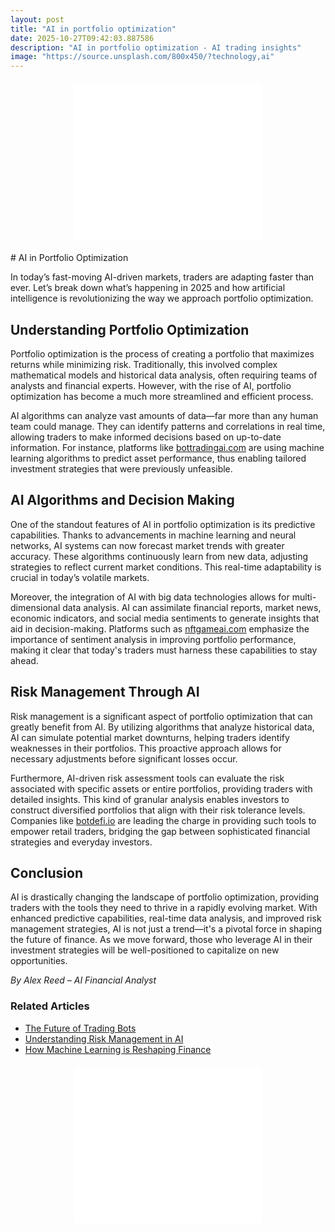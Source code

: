 ```yaml
---
layout: post
title: "AI in portfolio optimization"
date: 2025-10-27T09:42:03.887586
description: "AI in portfolio optimization - AI trading insights"
image: "https://source.unsplash.com/800x450/?technology,ai"
---
```

<!-- Ad -->
<div class="ad-banner" style="text-align:center;margin:20px auto;">
  <script async="async" data-cfasync="false"
    src="//pl27891709.effectivegatecpm.com/4955a0184593e15cf0c89752f04aab3a/invoke.js">
  </script>
  <div id="container-4955a0184593e15cf0c89752f04aab3a"></div>
  <iframe src="//pl27891709.effectivegatecpm.com/4955a0184593e15cf0c89752f04aab3a/invoke.js" 
    style="width:300px;height:250px;border:none;overflow:hidden;"></iframe>
</div>
# AI in Portfolio Optimization

In today’s fast-moving AI-driven markets, traders are adapting faster than ever. Let’s break down what’s happening in 2025 and how artificial intelligence is revolutionizing the way we approach portfolio optimization.

## Understanding Portfolio Optimization

Portfolio optimization is the process of creating a portfolio that maximizes returns while minimizing risk. Traditionally, this involved complex mathematical models and historical data analysis, often requiring teams of analysts and financial experts. However, with the rise of AI, portfolio optimization has become a much more streamlined and efficient process.

AI algorithms can analyze vast amounts of data—far more than any human team could manage. They can identify patterns and correlations in real time, allowing traders to make informed decisions based on up-to-date information. For instance, platforms like [bottradingai.com](https://bottradingai.com) are using machine learning algorithms to predict asset performance, thus enabling tailored investment strategies that were previously unfeasible. 

## AI Algorithms and Decision Making

One of the standout features of AI in portfolio optimization is its predictive capabilities. Thanks to advancements in machine learning and neural networks, AI systems can now forecast market trends with greater accuracy. These algorithms continuously learn from new data, adjusting strategies to reflect current market conditions. This real-time adaptability is crucial in today’s volatile markets.

Moreover, the integration of AI with big data technologies allows for multi-dimensional data analysis. AI can assimilate financial reports, market news, economic indicators, and social media sentiments to generate insights that aid in decision-making. Platforms such as [nftgameai.com](https://nftgameai.com) emphasize the importance of sentiment analysis in improving portfolio performance, making it clear that today's traders must harness these capabilities to stay ahead.

## Risk Management Through AI

Risk management is a significant aspect of portfolio optimization that can greatly benefit from AI. By utilizing algorithms that analyze historical data, AI can simulate potential market downturns, helping traders identify weaknesses in their portfolios. This proactive approach allows for necessary adjustments before significant losses occur.

Furthermore, AI-driven risk assessment tools can evaluate the risk associated with specific assets or entire portfolios, providing traders with detailed insights. This kind of granular analysis enables investors to construct diversified portfolios that align with their risk tolerance levels. Companies like [botdefi.io](https://botdefi.io) are leading the charge in providing such tools to empower retail traders, bridging the gap between sophisticated financial strategies and everyday investors.

## Conclusion

AI is drastically changing the landscape of portfolio optimization, providing traders with the tools they need to thrive in a rapidly evolving market. With enhanced predictive capabilities, real-time data analysis, and improved risk management strategies, AI is not just a trend—it's a pivotal force in shaping the future of finance. As we move forward, those who leverage AI in their investment strategies will be well-positioned to capitalize on new opportunities.

*By Alex Reed – AI Financial Analyst*

### Related Articles
- [The Future of Trading Bots](#)
- [Understanding Risk Management in AI](#)
- [How Machine Learning is Reshaping Finance](#)

<!-- Ad -->
<div class="ad-banner" style="text-align:center;margin:20px auto;">
  <script async="async" data-cfasync="false"
    src="//pl27891709.effectivegatecpm.com/4955a0184593e15cf0c89752f04aab3a/invoke.js">
  </script>
  <div id="container-4955a0184593e15cf0c89752f04aab3a"></div>
  <iframe src="//pl27891709.effectivegatecpm.com/4955a0184593e15cf0c89752f04aab3a/invoke.js" 
    style="width:300px;height:250px;border:none;overflow:hidden;"></iframe>
</div>